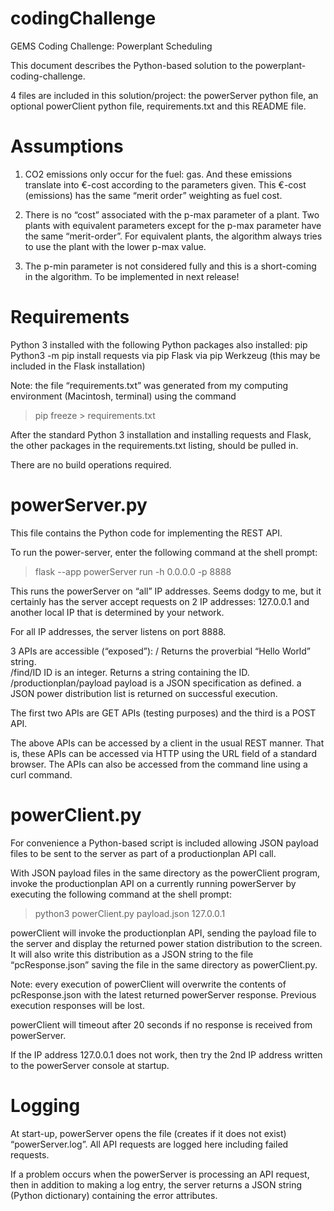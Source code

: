 # codingChallenge
GEMS Coding Challenge: Powerplant Scheduling

This document describes the Python-based solution to the powerplant-coding-challenge. 

4 files are included in this solution/project: the powerServer python file, an optional powerClient python file, requirements.txt and this README file. 

Assumptions
===========
1. CO2 emissions only occur for the fuel: gas. And these emissions translate into €-cost according to the parameters given. This €-cost (emissions) has the same “merit order” weighting as fuel cost.

2. There is no “cost” associated with the p-max parameter of a plant. Two plants with equivalent parameters except for the p-max parameter have the same “merit-order”. For equivalent plants, the algorithm always tries to use the plant with the lower p-max value.

3. The p-min parameter is not considered fully and this is a short-coming in the algorithm. To be implemented in next release!


Requirements
============
Python 3 installed with the following Python packages also installed:
pip               Python3 -m pip install
requests          via pip
Flask             via pip
Werkzeug          (this may be included in the Flask installation)

Note: the file “requirements.txt” was generated from my computing environment (Macintosh, terminal) using the command

>  pip freeze > requirements.txt

After the standard Python 3 installation and installing requests and Flask, the other packages in the requirements.txt listing, should be pulled in.

There are no build operations required.


powerServer.py
==============
This file contains the Python code for implementing the REST API.

To run the power-server, enter the following command at the shell prompt:

>  flask --app powerServer run  -h 0.0.0.0  -p 8888

This runs the powerServer on “all” IP addresses. Seems dodgy to me, but it certainly has the server accept requests on 2 IP addresses: 127.0.0.1 and another local IP that is determined by your network. 

For all IP addresses, the server listens on port 8888.

3 APIs are accessible (“exposed”):
/						Returns the proverbial “Hello World” string.		
/find/ID					ID is an integer. Returns a string containing the ID.
/productionplan/payload	payload is a JSON specification as defined.
						a JSON power distribution list is returned on successful execution.

The first two APIs are GET APIs (testing purposes) and the third is a POST API.

The above APIs can be accessed by a client in the usual REST manner. That is, these APIs can be accessed via HTTP using the URL field of a standard browser. The APIs can also be accessed from the command line using a curl command.


powerClient.py
==============
For convenience a Python-based script is included allowing JSON payload files to be sent to the server as part of a productionplan API call.

With JSON payload files in the same directory as the powerClient program, invoke the productionplan API on a currently running powerServer by executing the following command at the shell prompt:

>  python3  powerClient.py  payload.json  127.0.0.1

powerClient will invoke the productionplan API, sending the payload file to the server and display the returned power station distribution to the screen. It will also write this distribution as a JSON string to the file “pcResponse.json” saving the file in the same directory as powerClient.py.

Note: every execution of powerClient will overwrite the contents of pcResponse.json with the latest returned powerServer response. Previous execution responses will be lost.

powerClient will timeout after 20 seconds if no response is received from powerServer.

If the IP address 127.0.0.1 does not work, then try the 2nd IP address written to the powerServer console at startup.


Logging
=======
At start-up, powerServer opens the file (creates if it does not exist) “powerServer.log”. All API requests are logged here including failed requests.

If a problem occurs when the powerServer is processing an API request, then in addition to making a log entry, the server returns a JSON string (Python dictionary) containing the error attributes. 

